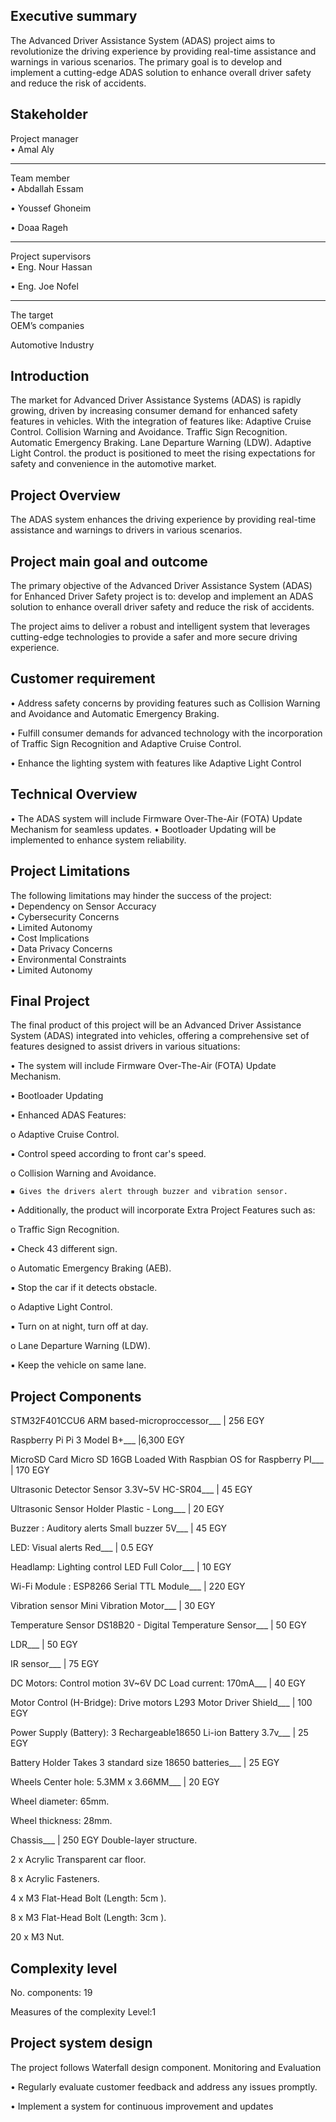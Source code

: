 Executive summary 
-----------------------------------------------------------------------

The Advanced Driver Assistance System (ADAS) project aims to revolutionize the driving experience by providing real-time assistance and warnings in various scenarios. The primary goal is to develop
and implement a cutting-edge ADAS solution to enhance overall driver safety and reduce the risk of accidents. 

Stakeholder  
---------------------------------------------------------------------------------------------
Project manager  
• Amal Aly 
_________________________________________
Team member  
• Abdallah Essam 

• Youssef Ghoneim 

• Doaa Rageh 

________________________________________
Project supervisors  
• Eng. Nour Hassan 

• Eng. Joe Nofel
________________________________________

The target  
OEM’s companies  

Automotive Industry 

Introduction  
-----------------------------------------------------------------------

The market for Advanced Driver Assistance Systems (ADAS) is rapidly growing, driven by increasing consumer demand for enhanced safety features in vehicles. With the integration of features like:
Adaptive Cruise Control.
Collision Warning and Avoidance.
Traffic Sign Recognition.
Automatic Emergency Braking.
Lane Departure Warning (LDW).
Adaptive Light Control.
the product is positioned to meet the rising expectations for safety and convenience in the automotive market. 


Project Overview 
--------------------------------------------------------------------
The ADAS system enhances the driving experience by providing real-time assistance and warnings to drivers in various scenarios.

Project main goal and outcome  
-----------------------------------------------------------------------

The primary objective of the Advanced Driver Assistance System (ADAS) for Enhanced Driver Safety project is to: develop and implement an ADAS solution to enhance overall driver safety and reduce the risk of accidents. 

The project aims to deliver a robust and intelligent system that leverages cutting-edge technologies to provide a safer and more secure driving experience. 

Customer requirement  
-----------------------------------------------------------------------

• Address safety concerns by providing features such as Collision Warning and Avoidance and Automatic Emergency Braking. 

• Fulfill consumer demands for advanced technology with the incorporation of Traffic Sign Recognition and Adaptive Cruise Control. 

• Enhance the lighting system with features like Adaptive Light Control 

Technical Overview 
-----------------------------------------------------------------------

• The ADAS system will include Firmware Over-The-Air (FOTA) Update Mechanism for 
seamless updates. 
• Bootloader Updating will be implemented to enhance system reliability. 

Project Limitations  
-----------------------------------------------------------------------

The following limitations may hinder the success of the project:  
• Dependency on Sensor Accuracy  
• Cybersecurity Concerns  
• Limited Autonomy  
• Cost Implications  
• Data Privacy Concerns  
• Environmental Constraints  
• Limited Autonomy 
 
Final Project  
-----------------------------------------------------------------------

The final product of this project will be an Advanced Driver Assistance System (ADAS) integrated into vehicles, offering a comprehensive set of features designed to assist drivers in various situations:

• The system will include Firmware Over-The-Air (FOTA) Update Mechanism.

• Bootloader Updating 

• Enhanced ADAS Features:

  o Adaptive Cruise Control.
 
 
   ▪ Control speed according to front car's speed. 
  
   o Collision Warning and Avoidance.
  
  
    ▪ Gives the drivers alert through buzzer and vibration sensor.  
   
• Additionally, the product will incorporate Extra Project Features such as:

  o Traffic Sign Recognition.
 
 
   ▪ Check 43 different sign.
  
  o Automatic Emergency Braking (AEB).
 
 
   ▪ Stop the car if it detects obstacle.
  
  o Adaptive Light Control.
 
 
   ▪ Turn on at night, turn off at day.
  
  o Lane Departure Warning (LDW).
 
 
   ▪ Keep the vehicle on same lane.  
  
Project Components
-----------------------------------------

STM32F401CCU6 ARM based-microproccessor___                              |  256 EGY 

Raspberry Pi Pi 3 Model B+___                                           |6,300 EGY

MicroSD Card Micro SD 16GB Loaded With Raspbian OS for Raspberry PI___  |  170 EGY

Ultrasonic Detector Sensor 3.3V~5V HC-SR04___                           |   45 EGY

Ultrasonic Sensor Holder Plastic - Long___                              |   20 EGY

Buzzer : Auditory alerts Small buzzer 5V___                             |   45 EGY

LED: Visual alerts Red___                                               |  0.5 EGY

Headlamp: Lighting control LED Full Color___                            |   10 EGY

Wi-Fi Module : ESP8266 Serial TTL Module___                             |  220 EGY

Vibration sensor Mini Vibration Motor___                                |   30 EGY

Temperature Sensor DS18B20 - Digital Temperature Sensor___              |   50 EGY

LDR___                                                                  |   50 EGY

IR sensor___                                                            |   75 EGY

DC Motors: Control motion 3V~6V DC  Load current: 170mA___              |   40 EGY

Motor Control (H-Bridge): Drive motors L293 Motor Driver Shield___      |  100 EGY

Power Supply (Battery): 3 Rechargeable18650 Li-ion Battery 3.7v___      |   25 EGY

Battery Holder Takes 3 standard size 18650 batteries___                 |   25 EGY

Wheels Center hole: 5.3MM x 3.66MM___                                   |   20 EGY

Wheel diameter: 65mm. 

Wheel thickness: 28mm.                                        

Chassis___                                                              |  250 EGY
Double-layer structure.  

2 x Acrylic Transparent car floor. 

8 x Acrylic Fasteners. 

4 x M3 Flat-Head Bolt (Length: 5cm ). 

8 x M3 Flat-Head Bolt (Length: 3cm ). 

20 x M3 Nut. 

Complexity level 
-----------------------------------------------------------------------
No. components: 19

Measures of the complexity Level:1 


Project system design  
-----------------------------------------------------------------------

The project follows Waterfall design component. 
Monitoring and Evaluation

• Regularly evaluate customer feedback and address any issues promptly.

• Implement a system for continuous improvement and updates
